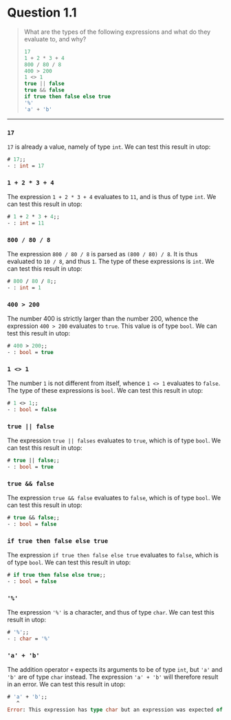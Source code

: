 # Question 1.1

> What are the types of the following expressions and what do they evaluate to, and why?
> ```ocaml
> 17
> 1 + 2 * 3 + 4
> 800 / 80 / 8
> 400 > 200
> 1 <> 1
> true || false
> true && false
> if true then false else true
> '%'
> 'a' + 'b'
> ```

---

### `17`

`17` is already a value, namely of type `int`.
We can test this result in utop:
```ocaml
# 17;;
- : int = 17
```

### `1 + 2 * 3 + 4`

The expression `1 + 2 * 3 + 4` evaluates to `11`, and is thus of type `int`.
We can test this result in utop:
```ocaml
# 1 + 2 * 3 + 4;;
- : int = 11
```

### `800 / 80 / 8`

The expression `800 / 80 / 8` is parsed as `(800 / 80) / 8`.
It is thus evaluated to `10 / 8`, and thus `1`.
The type of these expressions is `int`.
We can test this result in utop:
```ocaml
# 800 / 80 / 8;;
- : int = 1
```

### `400 > 200`

The number 400 is strictly larger than the number 200, whence the expression `400 > 200` evaluates to `true`.
This value is of type `bool`.
We can test this result in utop:
```ocaml
# 400 > 200;;
- : bool = true
```

### `1 <> 1`

The number `1` is not different from itself, whence `1 <> 1` evaluates to `false`.
The type of these expressions is `bool`.
We can test this result in utop:
```ocaml
# 1 <> 1;;
- : bool = false
```

### `true || false`

The expression `true || falses` evaluates to `true`, which is of type `bool`.
We can test this result in utop:
```ocaml
# true || false;;
- : bool = true
```

### `true && false`

The expression `true && false` evaluates to `false`, which is of type `bool`.
We can test this result in utop:
```ocaml
# true && false;;
- : bool = false
```

### `if true then false else true`

The expression `if true then false else true` evaluates to `false`, which is of type `bool`.
We can test this result in utop:
```ocaml
# if true then false else true;;
- : bool = false
```

### `'%'`

The expression `'%'` is a character, and thus of type `char`.
We can test this result in utop:
```ocaml
# '%';;
- : char = '%'
```

### `'a' + 'b'`

The addition operator `+` expects its arguments to be of type `int`, but `'a'` and `'b'` are of type `char` instead.
The expression `'a' + 'b'` will therefore result in an error.
We can test this result in utop:
```ocaml
# 'a' + 'b';;
   ^
Error: This expression has type char but an expression was expected of type int
```
